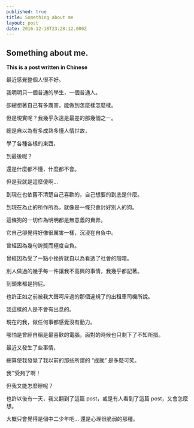 ```yaml
---
published: true
title: Something about me
layout: post
date: 2016-12-18T23:28:12.000Z
---
```

## Something about me.

**This is a post written in Chinese**

最近感覺整個人很不好。

我明明只一個普通的學生，一個普通人。

卻總想著自己有多厲害，能做到怎麼樣怎麼樣。

但是現實呢？我幾乎永遠是最差的那幾個之一。

總是自以為有多成熟多懂人情世故，

學了各種各樣的東西，

到最後呢？

還是什麼都不懂，什麼都不會。

但是我就是這麼傻啊...

到現在也依舊不清楚自己喜歡的，自己想要的到底是什麼。

到現在為止的所作所為，就像是一條只會討好別人的狗。

這條狗的一切作為明明都是無意義的賣弄。

它自己卻覺得好像很厲害一樣，沉浸在自負中。

曾經因為幾句誇獎而極度自負。

曾經因為受了一點小挫折就自以為看透了社會的陰暗。

別人做過的幾乎每一件讓我不高興的事情，我幾乎都記著。

到頭來都是狗屁。

也許正如之前被我大聲呵斥過的那個違規了的出租車司機所說。

我這樣的人是不會有出息的。

現在的我，做任何事都感覺沒有動力。


哪怕是曾經自稱是最喜歡的電腦，面對的時候也只剩下了不知所措。

最近又發生了些事情，

總算使我發覺了我以前的那些所謂的 “成就” 是多麼可笑。

我™受夠了啊！

但我又能怎麼辦呢？

也許以後有一天，我又翻到了這篇 post，或是有人看到了這篇 post，又會怎麼想。

大概只會覺得是個中二少年吧... 還是心理很脆弱的那種。